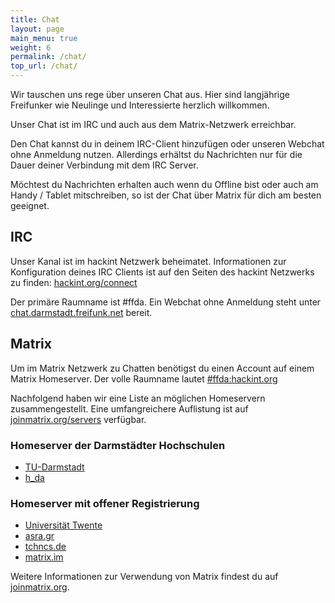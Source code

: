 ```yaml
---
title: Chat
layout: page
main_menu: true
weight: 6
permalink: /chat/
top_url: /chat/
---
```


Wir tauschen uns rege über unseren Chat aus. Hier sind langjährige Freifunker wie Neulinge und Interessierte herzlich willkommen.

Unser Chat ist im IRC und auch aus dem Matrix-Netzwerk erreichbar.

Den Chat kannst du in deinem IRC-Client hinzufügen oder unseren Webchat ohne Anmeldung nutzen. Allerdings erhältst du Nachrichten nur für die Dauer deiner Verbindung mit dem IRC Server.

Möchtest du Nachrichten erhalten auch wenn du Offline bist oder auch am Handy / Tablet mitschreiben, so ist der Chat über Matrix für dich am besten geeignet.


## IRC

Unser Kanal ist im hackint Netzwerk beheimatet. Informationen zur Konfiguration deines IRC Clients ist auf den Seiten des hackint Netzwerks zu finden: [hackint.org/connect](https://hackint.org/connect)

Der primäre Raumname ist #ffda. Ein Webchat ohne Anmeldung steht unter [chat.darmstadt.freifunk.net](https://chat.darmstadt.freifunk.net) bereit.


## Matrix

Um im Matrix Netzwerk zu Chatten benötigst du einen Account auf einem Matrix Homeserver. Der volle Raumname lautet [#ffda:hackint.org](https://matrix.to/#/#ffda:hackint.org)

Nachfolgend haben wir eine Liste an möglichen Homeservern zusammengestellt. Eine umfangreichere Auflistung ist auf [joinmatrix.org/servers](https://joinmatrix.org/servers) verfügbar.

### Homeserver der Darmstädter Hochschulen

 - [TU-Darmstadt](https://element.matrix.tu-darmstadt.de/)
 - [h_da](https://chat.fbi.h-da.de/)

### Homeserver mit offener Registrierung

 - [Universität Twente](https://chat.utwente.io/#/)
 - [asra.gr](https://element.asra.gr)
 - [tchncs.de](https://tchncs.de/matrix)
 - [matrix.im](https://element.matrix.im)

Weitere Informationen zur Verwendung von Matrix findest du auf [joinmatrix.org](https://joinmatrix.org/).


